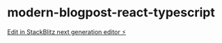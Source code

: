 # modern-blogpost-react-typescript

[Edit in StackBlitz next generation editor ⚡️](https://stackblitz.com/~/github.com/prog-Yousef/modern-blogpost-react-typescript)